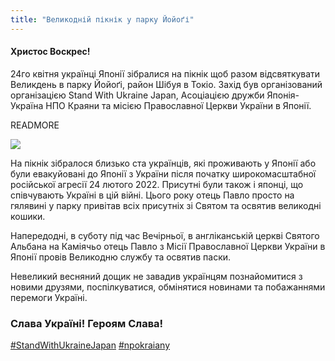 ```yaml
---
title: "Великодній пікнік у парку Йойоґі"
---
```


#### Христос Воскрес!

24го квітня українці Японії зібралися на  пікнік щоб разом відсвяткувати
Великдень в парку Йойоґі, район Шібуя в Токіо. Захід був організований
організацією Stand With Ukraine Japan, Асоціацією дружби Японія-Україна
НПО Краяни та місією Православної Церкви України в Японії.

READMORE

<img src="/assets/images/news/2022-04-24-easter/easter.jpg" class="main">

На пікнік зібралося близько ста українців, які проживають у Японії або
були евакуйовані до Японії з України після початку широкомасштабної
російської агресії 24 лютого 2022. Присутні були також і японці, що
співчувають Україні в цій війні. Цього року отець Павло просто на
гялявині у парку привітав всіх присутніх зі Святом та освятив великодні
кошики.

Напередодні, в суботу під час Вечірньої, в англіканській церкві Святого
Альбана на Каміячьо отець Павло з Місії Православної Церкви України в
Японії провів Великодню службу та освятив  паски.

Невеликий весняний дощик не завадив українцям познайомитися з новими
друзями, поспілкуватися, обмінятися новинами та побажаннями перемоги
Україні.

### Слава Україні! Героям Слава!

  [#StandWithUkraineJapan](https://www.facebook.com/hashtag/StandWithUkraineJapan)
  [#npokraiany](https://www.facebook.com/hashtag/npokraiany)

